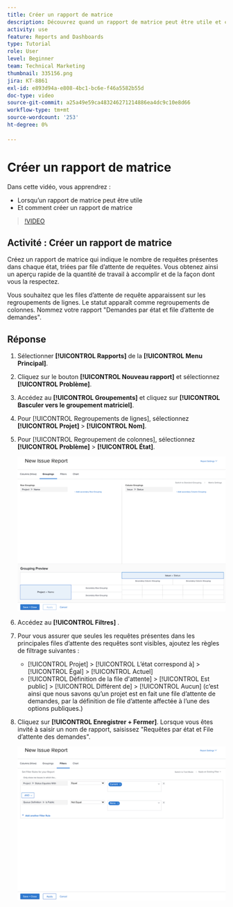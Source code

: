 ```yaml
---
title: Créer un rapport de matrice
description: Découvrez quand un rapport de matrice peut être utile et comment créer un rapport de matrice dans Workfront.
activity: use
feature: Reports and Dashboards
type: Tutorial
role: User
level: Beginner
team: Technical Marketing
thumbnail: 335156.png
jira: KT-8861
exl-id: e893d94a-e808-4bc1-bc6e-f46a5582b55d
doc-type: video
source-git-commit: a25a49e59ca483246271214886ea4dc9c10e8d66
workflow-type: tm+mt
source-wordcount: '253'
ht-degree: 0%

---
```


# Créer un rapport de matrice

Dans cette vidéo, vous apprendrez :

* Lorsqu’un rapport de matrice peut être utile
* Et comment créer un rapport de matrice

>[!VIDEO](https://video.tv.adobe.com/v/335156/?quality=12&learn=on)

## Activité : Créer un rapport de matrice

Créez un rapport de matrice qui indique le nombre de requêtes présentes dans chaque état, triées par file d’attente de requêtes. Vous obtenez ainsi un aperçu rapide de la quantité de travail à accomplir et de la façon dont vous la respectez.

Vous souhaitez que les files d’attente de requête apparaissent sur les regroupements de lignes. Le statut apparaît comme regroupements de colonnes. Nommez votre rapport &quot;Demandes par état et file d’attente de demandes&quot;.

## Réponse

1. Sélectionner **[!UICONTROL Rapports]** de la **[!UICONTROL Menu Principal]**.
1. Cliquez sur le bouton **[!UICONTROL Nouveau rapport]** et sélectionnez **[!UICONTROL Problème]**.
1. Accédez au **[!UICONTROL Groupements]** et cliquez sur **[!UICONTROL Basculer vers le groupement matriciel]**.
1. Pour [!UICONTROL Regroupements de lignes], sélectionnez **[!UICONTROL Projet]** > **[!UICONTROL Nom]**.
1. Pour [!UICONTROL Regroupement de colonnes], sélectionnez **[!UICONTROL Problème]** > **[!UICONTROL État]**.

   ![Image de l’écran pour créer un nouveau groupe de rapports de problèmes](assets/matrix-report-groupings.png)

1. Accédez au **[!UICONTROL Filtres]** .
1. Pour vous assurer que seules les requêtes présentes dans les principales files d’attente des requêtes sont visibles, ajoutez les règles de filtrage suivantes :

   * [!UICONTROL Projet] > [!UICONTROL L’état correspond à] > [!UICONTROL Égal] > [!UICONTROL Actuel]
   * [!UICONTROL Définition de la file d&#39;attente] > [!UICONTROL Est public] > [!UICONTROL Différent de] > [!UICONTROL Aucun] (c’est ainsi que nous savons qu’un projet est en fait une file d’attente de demandes, par la définition de file d’attente affectée à l’une des options publiques.)

1. Cliquez sur **[!UICONTROL Enregistrer + Fermer]**. Lorsque vous êtes invité à saisir un nom de rapport, saisissez &quot;Requêtes par état et File d’attente des demandes&quot;.

   ![Image de l’écran de création d’un filtre de rapport de problèmes](assets/matrix-report-filters.png)
